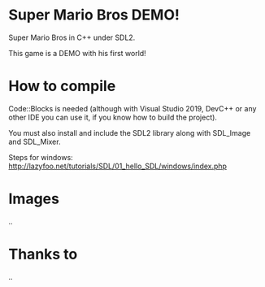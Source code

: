 # Super Mario Bros DEMO!
Super Mario Bros in C++ under SDL2. 

This game is a DEMO with his first world!

# How to compile
Code::Blocks is needed (although with Visual Studio 2019, DevC++ or any other IDE you can use it, if you know how to build the project).

You must also install and include the SDL2 library along with SDL_Image and SDL_Mixer.

Steps for windows: http://lazyfoo.net/tutorials/SDL/01_hello_SDL/windows/index.php

# Images
..

# Thanks to
..
